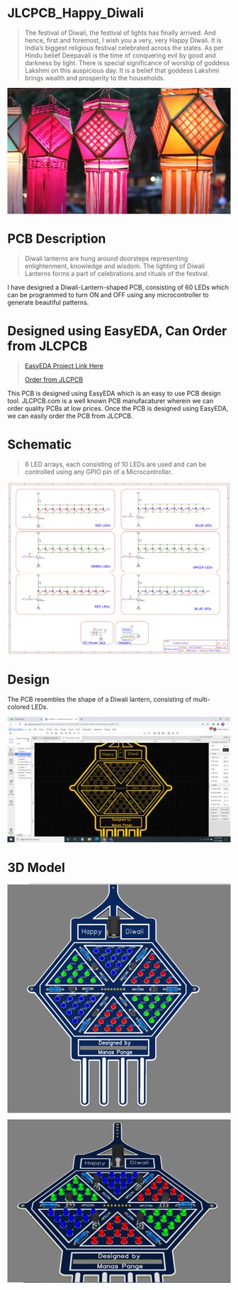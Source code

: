 # JLCPCB_Happy_Diwali


> The festival of Diwali, the festival of lights has finally arrived.
 And hence, first and foremost, I wish you a very, very Happy Diwali. 
 It is India’s biggest religious festival celebrated across the states. As per Hindu belief Deepavali is the time of conquering evil by good and darkness by light.
There is special significance of worship of goddess Lakshmi on this auspicious day. It is a belief that goddess Lakshmi brings wealth and prosperity to the households.

<p align="center">
<img align="center" src="https://github.com/Manasmw01/JLCPCB_Happy_Diwali/blob/main/Lantern.jpg">
</p>

  
# PCB Description
>Diwali lanterns are hung around doorsteps representing enlightenment, knowledge and wisdom.
The lighting of Diwali Lanterns forms a part of celebrations and rituals of the festival.

I have designed a Diwali-Lantern-shaped PCB, consisting of 60 LEDs which can be programmed to turn ON and OFF using any microcontroller to generate beautiful patterns.

# Designed using EasyEDA, Can Order from JLCPCB
> [EasyEDA Project Link Here](https://easyeda.com/manasmw333/manas_jlcpcb)
>
> [Order from JLCPCB](https://jlcpcb.com/)

This PCB is designed using EasyEDA which is an easy to use PCB design tool.
JLCPCB.com is a well known PCB manufacaturer wherein we can order quality PCBs at low prices. Once the PCB is designed using EasyEDA, we can easily order the PCB from JLCPCB.

# Schematic

> 6 LED arrays, each consisting of 10 LEDs are used and can be controlled using any GPIO pin of a Microcontroller.

<p align="center">
<img align="center" src="https://github.com/Manasmw01/JLCPCB_Happy_Diwali/blob/main/Schematic_Manas_JLCPCB_2020-11-11_10-26-09.png">
</p>

# Design
The PCB resembles the shape of a Diwali lantern, consisting of multi-colored LEDs.

<p align="center">
<img align="center" src="https://github.com/Manasmw01/JLCPCB_Happy_Diwali/blob/main/PCB%20Shape.png">
</p>

# 3D Model
<p align="center">
<img align="center"src="https://github.com/Manasmw01/JLCPCB_Happy_Diwali/blob/main/3D%20Model_1.png">
</p>

<p align="center">
<img align="center"src="https://github.com/Manasmw01/JLCPCB_Happy_Diwali/blob/main/3D%20Model_4.png">
</p>
